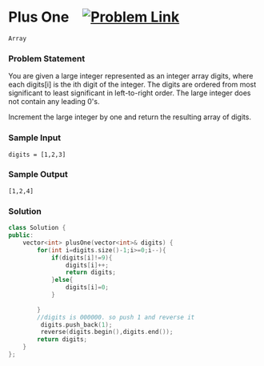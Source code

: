 
# Plus One &ensp;  [![Problem Link](https://img.shields.io/badge/-LeetCode-FFA116?style=for-the-badge&logo=LeetCode&logoColor=black)](https://leetcode.com/problems/plus-one/description/)

```
Array
``` 
### Problem Statement 
You are given a large integer represented as an integer array digits, where each digits[i] is the ith digit of the integer. The digits are ordered from most significant to least significant in left-to-right order. The large integer does not contain any leading 0's.

Increment the large integer by one and return the resulting array of digits.
 
### Sample Input
```
digits = [1,2,3]
```
### Sample Output
```
[1,2,4]
```

### Solution
```cpp
class Solution {
public:
    vector<int> plusOne(vector<int>& digits) {
        for(int i=digits.size()-1;i>=0;i--){
            if(digits[i]!=9){
                digits[i]++;
                return digits;
            }else{
                digits[i]=0;
            }
           
        }
        //digits is 000000. so push 1 and reverse it
         digits.push_back(1);
         reverse(digits.begin(),digits.end());
        return digits;
    }
};
```